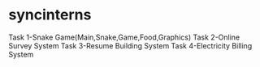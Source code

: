 # syncinterns
Task 1-Snake Game(Main,Snake,Game,Food,Graphics)
Task 2-Online Survey System
Task 3-Resume Building System
Task 4-Electricity Billing System

